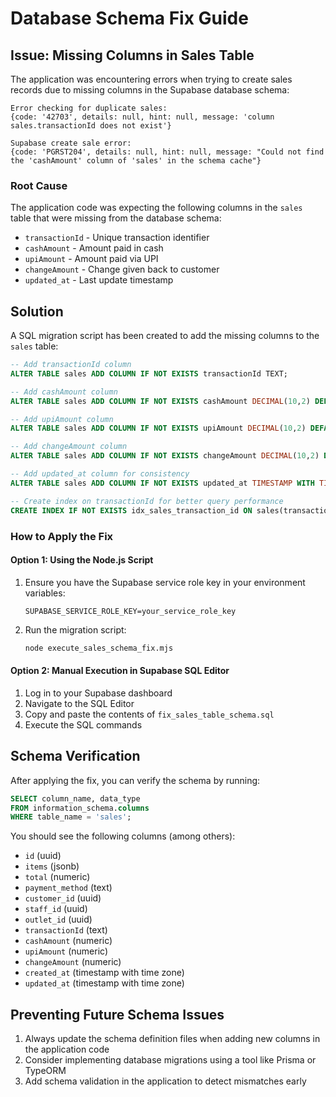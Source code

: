 # Database Schema Fix Guide

## Issue: Missing Columns in Sales Table

The application was encountering errors when trying to create sales records due to missing columns in the Supabase database schema:

```
Error checking for duplicate sales:  
{code: '42703', details: null, hint: null, message: 'column sales.transactionId does not exist'}

Supabase create sale error:  
{code: 'PGRST204', details: null, hint: null, message: "Could not find the 'cashAmount' column of 'sales' in the schema cache"}
```

### Root Cause

The application code was expecting the following columns in the `sales` table that were missing from the database schema:

- `transactionId` - Unique transaction identifier
- `cashAmount` - Amount paid in cash
- `upiAmount` - Amount paid via UPI
- `changeAmount` - Change given back to customer
- `updated_at` - Last update timestamp

## Solution

A SQL migration script has been created to add the missing columns to the `sales` table:

```sql
-- Add transactionId column
ALTER TABLE sales ADD COLUMN IF NOT EXISTS transactionId TEXT;

-- Add cashAmount column
ALTER TABLE sales ADD COLUMN IF NOT EXISTS cashAmount DECIMAL(10,2) DEFAULT 0;

-- Add upiAmount column
ALTER TABLE sales ADD COLUMN IF NOT EXISTS upiAmount DECIMAL(10,2) DEFAULT 0;

-- Add changeAmount column
ALTER TABLE sales ADD COLUMN IF NOT EXISTS changeAmount DECIMAL(10,2) DEFAULT 0;

-- Add updated_at column for consistency
ALTER TABLE sales ADD COLUMN IF NOT EXISTS updated_at TIMESTAMP WITH TIME ZONE DEFAULT NOW();

-- Create index on transactionId for better query performance
CREATE INDEX IF NOT EXISTS idx_sales_transaction_id ON sales(transactionId);
```

### How to Apply the Fix

#### Option 1: Using the Node.js Script

1. Ensure you have the Supabase service role key in your environment variables:
   ```
   SUPABASE_SERVICE_ROLE_KEY=your_service_role_key
   ```

2. Run the migration script:
   ```bash
   node execute_sales_schema_fix.mjs
   ```

#### Option 2: Manual Execution in Supabase SQL Editor

1. Log in to your Supabase dashboard
2. Navigate to the SQL Editor
3. Copy and paste the contents of `fix_sales_table_schema.sql`
4. Execute the SQL commands

## Schema Verification

After applying the fix, you can verify the schema by running:

```sql
SELECT column_name, data_type 
FROM information_schema.columns 
WHERE table_name = 'sales';
```

You should see the following columns (among others):
- `id` (uuid)
- `items` (jsonb)
- `total` (numeric)
- `payment_method` (text)
- `customer_id` (uuid)
- `staff_id` (uuid)
- `outlet_id` (uuid)
- `transactionId` (text)
- `cashAmount` (numeric)
- `upiAmount` (numeric)
- `changeAmount` (numeric)
- `created_at` (timestamp with time zone)
- `updated_at` (timestamp with time zone)

## Preventing Future Schema Issues

1. Always update the schema definition files when adding new columns in the application code
2. Consider implementing database migrations using a tool like Prisma or TypeORM
3. Add schema validation in the application to detect mismatches early